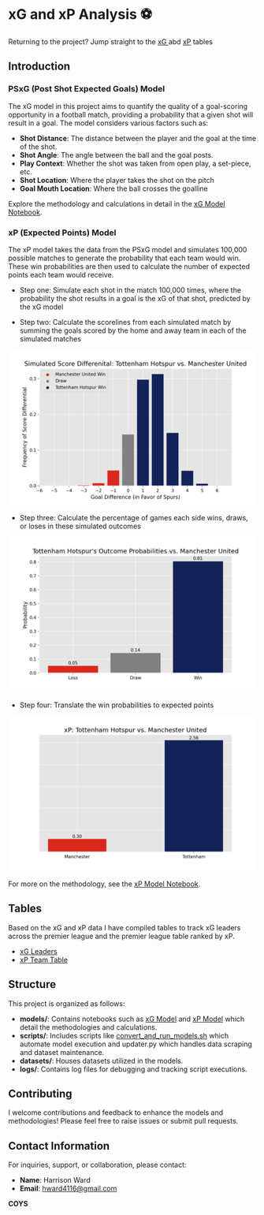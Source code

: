 # xG and xP Analysis ⚽️

Returning to the project? Jump straight to the [xG ](assets/xG_by_player_per_90.md) abd [xP](assets/full_table.md) tables

## Introduction

### PSxG (Post Shot Expected Goals) Model
The xG model in this project aims to quantify the quality of a goal-scoring opportunity in a football match, providing a probability that a given shot will result in a goal. The model considers various factors such as:

- **Shot Distance**: The distance between the player and the goal at the time of the shot.
- **Shot Angle**: The angle between the ball and the goal posts.
- **Play Context**: Whether the shot was taken from open play, a set-piece, etc.
- **Shot Location**: Where the player takes the shot on the pitch
- **Goal Mouth Location**: Where the ball crosses the goalline

Explore the methodology and calculations in detail in the [xG Model Notebook](models/xG_model.ipynb).

### xP (Expected Points) Model
The xP model takes the data from the PSxG model and simulates 100,000 possible matches to generate the probability that each team would win. These win probabilities are then used to calculate the number of expected points each team would receive. 

- Step one: Simulate each shot in the match 100,000 times, where the probability the shot results in a goal is the xG of that shot, predicted by the xG model

- Step two: Calculate the scorelines from each simulated match by summing the goals scored by the home and away team in each of the simulated matches

![width=1in](assets/sim_score_diff.png)

- Step three: Calculate the percentage of games each side wins, draws, or loses in these simulated outcomes 

![width=1in](assets/sim_outcome_prob.png)


- Step four: Translate the win probabilities to expected points

![width=1in](assets/sim_xp.png)

For more on the methodology, see the [xP Model Notebook](models/xP_model.ipynb).

## Tables
Based on the xG and xP data I have compiled tables to track xG leaders across the premier league and the premier league table ranked by xP.

- [xG Leaders](assets/xG_by_player_per_90.md)
- [xP Team Table](assets/full_table.md)

## Structure
This project is organized as follows:

- **models/**: Contains notebooks such as [xG Model](models/xG_model.ipynb) and [xP Model](models/xP_model.ipynb) which detail the methodologies and calculations.
- **scripts/**: Includes scripts like [convert\_and\_run\_models.sh](scripts/convert_and_run_models.sh) which automate model execution and updater.py which handles data scraping and dataset maintenance.
- **datasets/**: Houses datasets utilized in the models.
- **logs/**: Contains log files for debugging and tracking script executions.

## Contributing
I welcome contributions and feedback to enhance the models and methodologies! Please feel free to raise issues or submit pull requests.

## Contact Information
For inquiries, support, or collaboration, please contact:

- **Name**: Harrison Ward
- **Email**: [hward4116@gmail.com](mailto:hward4116@gmail.com)

**COYS**


